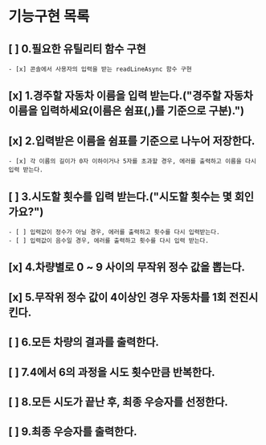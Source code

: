 # 기능구현 목록

## [ ] 0.필요한 유틸리티 함수 구현
    - [x] 콘솔에서 사용자의 입력을 받는 readLineAsync 함수 구현 

## [x] 1.경주할 자동차 이름을 입력 받는다.("경주할 자동차 이름을 입력하세요(이름은 쉼표(,)를 기준으로 구분).")
## [x] 2.입력받은 이름을 쉼표를 기준으로 나누어 저장한다.
    - [x] 각 이름의 길이가 0자 이하이거나 5자를 초과할 경우, 에러를 출력하고 이름을 다시 입력 받는다.
## [ ] 3.시도할 횟수를 입력 받는다.("시도할 횟수는 몇 회인가요?")
    - [ ] 입력값이 정수가 아닐 경우, 에러를 출력하고 횟수를 다시 입력받는다.
    - [ ] 입력값이 음수일 경우, 에러를 출력하고 횟수를 다시 입력 받는다.
## [x] 4.차량별로 0 ~ 9 사이의 무작위 정수 값을 뽑는다.
## [x] 5.무작위 정수 값이 4이상인 경우 자동차를 1회 전진시킨다.
## [ ] 6.모든 차량의 결과를 출력한다.
## [ ] 7.4에서 6의 과정을 시도 횟수만큼 반복한다.
## [ ] 8.모든 시도가 끝난 후, 최종 우승자를 선정한다.
## [ ] 9.최종 우승자를 출력한다.